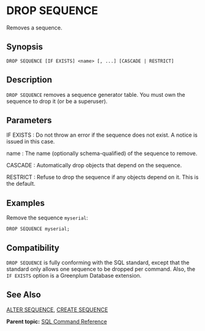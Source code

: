 # DROP SEQUENCE 

Removes a sequence.

## Synopsis 

``` {#sql_command_synopsis}
DROP SEQUENCE [IF EXISTS] <name> [, ...] [CASCADE | RESTRICT]
```

## Description 

`DROP SEQUENCE` removes a sequence generator table. You must own the sequence to drop it \(or be a superuser\).

## Parameters 

IF EXISTS
:   Do not throw an error if the sequence does not exist. A notice is issued in this case.

name
:   The name \(optionally schema-qualified\) of the sequence to remove.

CASCADE
:   Automatically drop objects that depend on the sequence.

RESTRICT
:   Refuse to drop the sequence if any objects depend on it. This is the default.

## Examples 

Remove the sequence `myserial`:

```
DROP SEQUENCE myserial;
```

## Compatibility 

`DROP SEQUENCE` is fully conforming with the SQL standard, except that the standard only allows one sequence to be dropped per command. Also, the `IF EXISTS` option is a Greenplum Database extension.

## See Also 

[ALTER SEQUENCE](ALTER_SEQUENCE.html), [CREATE SEQUENCE](CREATE_SEQUENCE.html)

**Parent topic:** [SQL Command Reference](../sql_commands/sql_ref.html)

